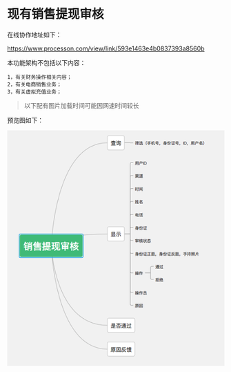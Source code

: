 # 现有销售提现审核

在线协作地址如下：

https://www.processon.com/view/link/593e1463e4b0837393a8560b

本功能架构不包括以下内容：

```
1，有关财务操作相关内容；
2，有关电商销售业务；
3，有关虚拟充值业务；
```

> 以下配有图片加载时间可能因网速时间较长

预览图如下：

![](/assets/Snip20170612_4.png)

